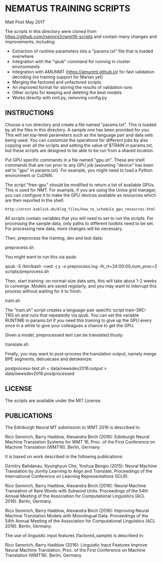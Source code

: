 NEMATUS TRAINING SCRIPTS
========================
Matt Post
May 2017

The scripts in this directory were cloned from
https://github.com/rsennrich/wmt16-scripts and contain many changes and
improvements, including:

- Extraction of runtime parameters into a "params.txt" file that is loaded
  everwhere
- Integration with the "qsub" command for running in cluster environments
- Integration with AMUNMT (https://amunmt.github.io) for fast validation
  decoding (no training support for Marian yet)
- Merging the factored and unfactored scripts
- An improved format for storing the results of validation runs
- Other scripts for keeping and deleting the best models
- Works directly with nmt.py, removing config.py

INSTRUCTIONS
------------

Choose a run directory and create a file named "params.txt". This is loaded by
all the files in this directory. A sample one has been provided for you. This
will set top-level parameters such as the language pair and data sets being
used. You can customize the operations for different jobs by also copying over
all the scripts and setting the value of $TRAIN in params.txt, but these scripts
are designed to be able to be run from a shared location.

Put GPU specific commands in a file named "gpu.sh". These are shell commands
that are run prior to any GPU job (assuming "device" has been set to "gpu" in
params.txt). For example, you might need to load a Python environment or CuDNN.

The script "free-gpu" should be modified to return a list of available
GPUs. This is used for NMT. For example, if you are using the Univa grid
manager, you can configure it to make the GPU devices available as resources
which are then reported in the shell:

    http://ernst.bablick.de/blog_files/how_to_schedule_gpu_resources.html

All scripts contain variables that you will need to set to run the scripts.  For
processing the sample data, only paths to different toolkits need to be set.
For processing new data, more changes will be necessary.

Then, preprocess the training, dev and test data:

  preprocess.sh

You might want to run this via qsub:

  qsub -S /bin/bash -cwd -j y -o preprocess.log -lh_rt=24:00:00,num_proc=2 scripts/preprocess.sh

Then, start training: on normal-size data sets, this will take about 1-2 weeks
to converge. Models are saved regularly, and you may want to interrupt this
process without waiting for it to finish.

  train.sh

The "train.sh" script creates a language-pair specific script train-SRC-TRG.sh
and runs that repeatedly via qsub. You can set the variable RUNTIME in
params.txt if you need this training to give up the GPU every once in a while to
give your colleagues a chance to get the GPU.

Given a model, preprocessed text can be translated thusly:

  translate.sh

Finally, you may want to post-process the translation output, namely merge BPE segments,
detruecase and detokenize:

  postprocess-test.sh < data/newsdev2016.output > data/newsdev2016.postprocessed

LICENSE
-------

The scripts are available under the MIT License.

PUBLICATIONS
------------

The Edinburgh Neural MT submission to WMT 2016 is described in:

Rico Sennrich, Barry Haddow, Alexandra Birch (2016):
    Edinburgh Neural Machine Translation Systems for WMT 16, Proc. of the First Conference on Machine Translation (WMT16). Berlin, Germany

It is based on work described in the following publications:

Dzmitry Bahdanau, Kyunghyun Cho, Yoshua Bengio (2015):
    Neural Machine Translation by Jointly Learning to Align and Translate, Proceedings of the International Conference on Learning Representations (ICLR).

Rico Sennrich, Barry Haddow, Alexandra Birch (2016):
    Neural Machine Translation of Rare Words with Subword Units. Proceedings of the 54th Annual Meeting of the Association for Computational Linguistics (ACL 2016). Berlin, Germany.

Rico Sennrich, Barry Haddow, Alexandra Birch (2016):
    Improving Neural Machine Translation Models with Monolingual Data. Proceedings of the 54th Annual Meeting of the Association for Computational Linguistics (ACL 2016). Berlin, Germany.

The use of linguistic input features (factored_sample) is described in:

Rico Sennrich, Barry Haddow (2016):
    Linguistic Input Features Improve Neural Machine Translation, Proc. of the First Conference on Machine Translation (WMT16). Berlin, Germany
